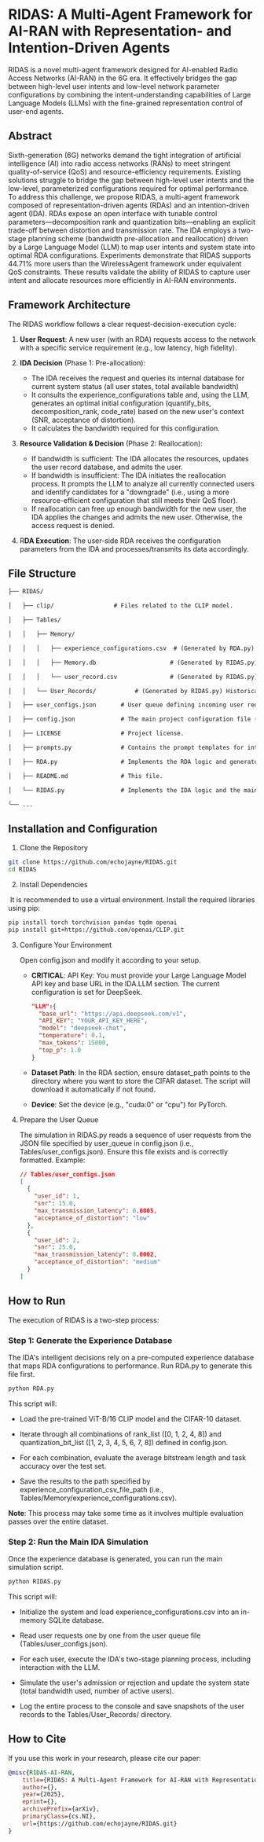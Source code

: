 # RIDAS: A Multi-Agent Framework for AI-RAN with Representation- and Intention-Driven Agents

RIDAS is a novel multi-agent framework designed for AI-enabled Radio Access Networks (AI-RAN) in the 6G era. It effectively bridges the gap between high-level user intents and low-level network parameter configurations by combining the intent-understanding capabilities of Large Language Models (LLMs) with the fine-grained representation control of user-end agents.

## Abstract

Sixth-generation (6G) networks demand the tight integration of artificial intelligence (AI) into radio access networks (RANs) to meet stringent quality-of-service (QoS) and resource-efficiency requirements. Existing solutions struggle to bridge the gap between high-level user intents and the low-level, parameterized configurations required for optimal performance. To address this challenge, we propose RIDAS, a multi-agent framework composed of representation-driven agents (RDAs) and an intention-driven agent (IDA). RDAs expose an open interface with tunable control parameters—decomposition rank and quantization bits—enabling an explicit trade-off between distortion and transmission rate. The IDA employs a two-stage planning scheme (bandwidth pre-allocation and reallocation) driven by a Large Language Model (LLM) to map user intents and system state into optimal RDA configurations. Experiments demonstrate that RIDAS supports 44.71% more users than the WirelessAgent framework under equivalent QoS constraints. These results validate the ability of RIDAS to capture user intent and allocate resources more efficiently in AI-RAN environments.

## Framework Architecture

The RIDAS workflow follows a clear request-decision-execution cycle:

1. **User Request**: A new user (with an RDA) requests access to the network with a specific service requirement (e.g., low latency, high fidelity).

2. **IDA Decision** (Phase 1: Pre-allocation):
   - The IDA receives the request and queries its internal database for current system status (all user states, total available bandwidth)
   - It consults the experience_configurations table and, using the LLM, generates an optimal initial configuration (quantify_bits, decomposition_rank, code_rate) based on the new user's context (SNR, acceptance of distortion).
   - It calculates the bandwidth required for this configuration.

3. **Resource Validation & Decision** (Phase 2: Reallocation):
   - If bandwidth is sufficient: The IDA allocates the resources, updates the user record database, and admits the user.
   - If bandwidth is insufficient: The IDA initiates the reallocation process. It prompts the LLM to analyze all currently connected users and identify candidates for a "downgrade" (i.e., using a more resource-efficient configuration that still meets their QoS floor).
   - If reallocation can free up enough bandwidth for the new user, the IDA applies the changes and admits the new user. Otherwise, the access request is denied.
4. R**DA Execution**: The user-side RDA receives the configuration parameters from the IDA and processes/transmits its data accordingly.

## File Structure

```markdown
├── RIDAS/

│   ├── clip/                 # Files related to the CLIP model.

│   ├── Tables/

│   │   ├── Memory/

│   │   │   ├── experience_configurations.csv  # (Generated by RDA.py) The core experience database for IDA decisions.

│   │   │   ├── Memory.db                     # (Generated by RIDAS.py) The SQLite database file.

│   │   │   └── user_record.csv               # (Generated by RIDAS.py) Records of currently active user configurations.

│   │   └── User_Records/           # (Generated by RIDAS.py) Historical snapshots of user records.

│   ├── user_configs.json       # User queue defining incoming user requests for the simulation.

│   ├── config.json             # The main project configuration file (API keys, paths, etc.).

│   ├── LICENSE                 # Project license.

│   ├── prompts.py              # Contains the prompt templates for interacting with the LLM.

│   ├── RDA.py                  # Implements the RDA logic and generates the experience database.

│   ├── README.md               # This file.

│   └── RIDAS.py                # Implements the IDA logic and the main system simulation.

└── ...
```

## Installation and Configuration

1. Clone the Repository

```bash
git clone https://github.com/echojayne/RIDAS.git
cd RIDAS
```

2. Install Dependencies

​	It is recommended to use a virtual environment. Install the required libraries using pip:

```bash
pip install torch torchvision pandas tqdm openai
pip install git+https://github.com/openai/CLIP.git
```

3. Configure Your Environment

   Open config.json and modify it according to your setup.

   - **CRITICAL**: API Key: You must provide your Large Language Model API key and base URL in the IDA.LLM section. The current configuration is set for DeepSeek.

     ```json
     "LLM":{
       "base_url": "https://api.deepseek.com/v1",
       "API_KEY": "YOUR_API_KEY_HERE",
       "model": "deepseek-chat",
       "temperature": 0.1,
       "max_tokens": 15000,
       "top_p": 1.0
     }
     ```

   - **Dataset Path**: In the RDA section, ensure dataset_path points to the directory where you want to store the CIFAR dataset. The script will download it automatically if not found.

   - **Device**: Set the device (e.g., "cuda:0" or "cpu") for PyTorch.

4. Prepare the User Queue

   The simulation in RIDAS.py reads a sequence of user requests from the JSON file specified by user_queue in config.json (i.e., Tables/user_configs.json). Ensure this file exists and is correctly formatted. Example:

   ```json
   // Tables/user_configs.json
   [
     {
       "user_id": 1,
       "snr": 15.0,
       "max_transmission_latency": 0.0005,
       "acceptance_of_distortion": "low"
     },
     {
       "user_id": 2,
       "snr": 25.0,
       "max_transmission_latency": 0.0002,
       "acceptance_of_distortion": "medium"
     }
   ]
   ```

## How to Run

The execution of RIDAS is a two-step process:

### Step 1: Generate the Experience Database

The IDA's intelligent decisions rely on a pre-computed experience database that maps RDA configurations to performance. Run RDA.py to generate this file first.

```bash
python RDA.py
```

This script will:

- Load the pre-trained ViT-B/16 CLIP model and the CIFAR-10 dataset.

- Iterate through all combinations of rank_list ([0, 1, 2, 4, 8]) and quantization_bit_list ([1, 2, 3, 4, 5, 6, 7, 8]) defined in config.json.

- For each combination, evaluate the average bitstream length and task accuracy over the test set.

- Save the results to the path specified by experience_configuration_csv_file_path (i.e., Tables/Memory/experience_configurations.csv).

**Note**: This process may take some time as it involves multiple evaluation passes over the entire dataset.

### Step 2: Run the Main IDA Simulation

Once the experience database is generated, you can run the main simulation script.

```bash
python RIDAS.py
```

This script will:

- Initialize the system and load experience_configurations.csv into an in-memory SQLite database.

- Read user requests one by one from the user queue file (Tables/user_configs.json).

- For each user, execute the IDA's two-stage planning process, including interaction with the LLM.

- Simulate the user's admission or rejection and update the system state (total bandwidth used, number of active users).

- Log the entire process to the console and save snapshots of the user records to the Tables/User_Records/ directory.

## How to Cite

If you use this work in your research, please cite our paper:

```bibtex
@misc{RIDAS-AI-RAN,
	title={RIDAS: A Multi-Agent Framework for AI-RAN with Representation- and Intention-Driven Agents},
	author={},
	year={2025},
	eprint={},
	archivePrefix={arXiv},
	primaryClass={cs.NI},
	url={https://github.com/echojayne/RIDAS.git}
}
```